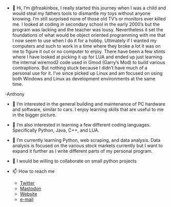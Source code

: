 - 👋 Hi, I’m @freakinbox,
	I really started this journey when I was a child and would steal my fathers tools to dismantle my toys without anyone knowing. I’m still surprised none of those old TV’s or monitors ever killed me. I looked at coding in secondary school in the early 2000’s but the program was lacking and the teacher was lousy. Nevertheless it set the foundations of what would be object oriented programming with me that I now seem to use when I do it for a hobby. Ultimately if I wanted my computers and such to work in a time where they broke a lot it was on me to figure it out or no computer to enjoy.
	There have been a few stints where I have looked at picking it up for LUA and ended up just learning the internal wiremod2 code used in Gmod (Garry’s Mod) to build various contraptions. But nothing stuck because I didn’t have much of a personal use for it. I’ve since picked up Linux and am focused on using both Windows and Linux as development environments at the same time.

-Anthony 




- 👀 I’m interested in the general building and maintenance of PC hardware and software, similar to cars. I enjoy learning skills that are useful to me in the bigger picture.
- 👀 I’m also interested in learning a few different coding languages. Specifically Python, Java, C++, and LUA.
- 🌱 I’m currently learning Python, web scraping, and data analysis. Data analysis is focused on the various stock markets currently but I want to expand it further as I write different parts of my personal program.
- 💞️ I would be willing to collaborate on small python projects
- 📫 How to reach me 

	- [Twitter](https://twitter.com/freakinbox)
	- [Mastodon](https://mastodon.social/@freakinbox)
	- [Website](https://www.freakinbox.com/)
	- [e-mail](mailto:freakinboxcorp@gmail.com)

<!---
freakinbox/freakinbox is a ✨ special ✨ repository because its `README.md` (this file) appears on your GitHub profile.
You can click the Preview link to take a look at your changes.
--->

